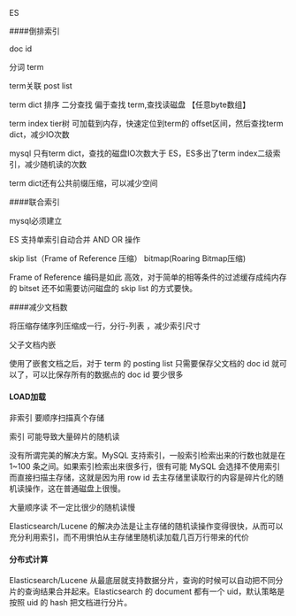 ES

####倒排索引

doc id

分词 term

term关联  post list

term dict  排序 二分查找  偏于查找 term,查找读磁盘 【任意byte数组】

term index  tier树      可加载到内存，快速定位到term的 offset区间，然后查找term dict，减少IO次数



mysql 只有term dict，查找的磁盘IO次数大于 ES，ES多出了term index二级索引，减少随机读的次数



term dict还有公共前缀压缩，可以减少空间



####联合索引

mysql必须建立

ES 支持单索引自动合并 AND OR 操作

skip list（Frame of Reference 压缩）   bitmap(Roaring Bitmap压缩)

 Frame of Reference 编码是如此 高效，对于简单的相等条件的过滤缓存成纯内存的 bitset 还不如需要访问磁盘的 skip list 的方式要快。



####减少文档数

将压缩存储序列压缩成一行，分行-列表 ，减少索引尺寸

父子文档内嵌

使用了嵌套文档之后，对于 term 的 posting list 只需要保存父文档的 doc id 就可以了，可以比保存所有的数据点的 doc id 要少很多

#### LOAD加载

非索引 要顺序扫描真个存储

索引   可能导致大量碎片的随机读



没有所谓完美的解决方案。MySQL 支持索引，一般索引检索出来的行数也就是在 1~100 条之间。如果索引检索出来很多行，很有可能 MySQL 会选择不使用索引而直接扫描主存储，这就是因为用 row id 去主存储里读取行的内容是碎片化的随机读操作，这在普通磁盘上很慢。

大量顺序读 不一定比很少的随机读慢



Elasticsearch/Lucene 的解决办法是让主存储的随机读操作变得很快，从而可以充分利用索引，而不用惧怕从主存储里随机读加载几百万行带来的代价



#### 分布式计算

Elasticsearch/Lucene 从最底层就支持数据分片，查询的时候可以自动把不同分片的查询结果合并起来。Elasticsearch 的 document 都有一个 uid，默认策略是按照 uid 的 hash 把文档进行分片。













